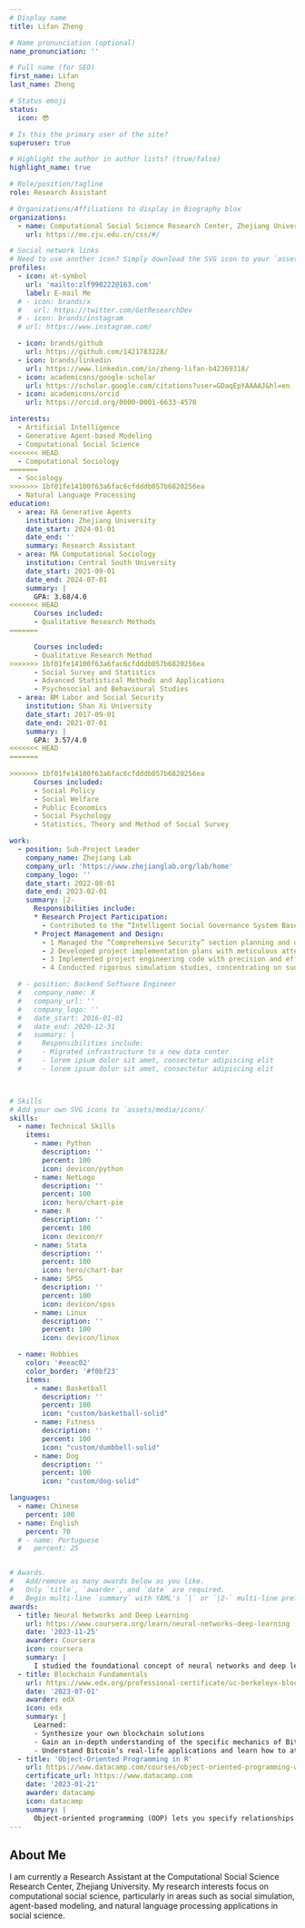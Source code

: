 ```yaml
---
# Display name
title: Lifan Zheng

# Name pronunciation (optional)
name_pronunciation: ''

# Full name (for SEO)
first_name: Lifan
last_name: Zheng

# Status emoji
status:
  icon: 😎

# Is this the primary user of the site?
superuser: true

# Highlight the author in author lists? (true/false)
highlight_name: true

# Role/position/tagline
role: Research Assistant

# Organizations/Affiliations to display in Biography blox
organizations:
  - name: Computational Social Science Research Center, Zhejiang University
    url: https://mo.zju.edu.cn/css/#/

# Social network links
# Need to use another icon? Simply download the SVG icon to your `assets/media/icons/` folder.
profiles:
  - icon: at-symbol
    url: 'mailto:zlf990222@163.com'
    label: E-mail Me
  # - icon: brands/x
  #   url: https://twitter.com/GetResearchDev
  # - icon: brands/instagram
  # url: https://www.instagram.com/

  - icon: brands/github
    url: https://github.com/1421783228/
  - icon: brands/linkedin
    url: https://www.linkedin.com/in/zheng-lifan-b42369318/
  - icon: academicons/google-scholar
    url: https://scholar.google.com/citations?user=GDaqEpYAAAAJ&hl=en
  - icon: academicons/orcid
    url: https://orcid.org/0000-0001-6633-4570

interests:
  - Artificial Intelligence 
  - Generative Agent-based Modeling
  - Computational Social Science
<<<<<<< HEAD
  - Computational Sociology
=======
  - Sociology
>>>>>>> 1bf01fe14100f63a6fac6cfdddb057b6820256ea
  - Natural Language Processing
education:
  - area: RA Generative Agents
    institution: Zhejiang University
    date_start: 2024-01-01
    date_end: ''
    summary: Research Assistant
  - area: MA Computational Sociology
    institution: Central South University
    date_start: 2021-09-01
    date_end: 2024-07-01
    summary: |
      GPA: 3.68/4.0
<<<<<<< HEAD
      Courses included:
      - Qualitative Research Methods
=======

      Courses included:
      - Qualitative Research Method
>>>>>>> 1bf01fe14100f63a6fac6cfdddb057b6820256ea
      - Social Survey and Statistics
      - Advanced Statistical Methods and Applications
      - Psychosocial and Behavioural Studies
  - area: BM Labor and Social Security
    institution: Shan Xi University
    date_start: 2017-09-01
    date_end: 2021-07-01
    summary: |
      GPA: 3.57/4.0
<<<<<<< HEAD
=======
      
>>>>>>> 1bf01fe14100f63a6fac6cfdddb057b6820256ea
      Courses included:
      - Social Policy
      - Social Welfare
      - Public Economics
      - Social Psychology
      - Statistics, Theory and Method of Social Survey

work:
  - position: Sub-Project Leader
    company_name: Zhejiang Lab
    company_url: 'https://www.zhejianglab.org/lab/home'
    company_logo: ''
    date_start: 2022-08-01
    date_end: 2023-02-01
    summary: |2-
      Responsibilities include:
      * Research Project Participation: 
        - Contributed to the “Intelligent Social Governance System Based on Social Simulation and Deduction” research project
      * Project Management and Design:
        - 1 Managed the “Comprehensive Security” section planning and design within the “AI Sociologist” project
        - 2 Developed project implementation plans with meticulous attention to detail
        - 3 Implemented project engineering code with precision and efficiency
        - 4 Conducted rigorous simulation studies, concentrating on sudden public safety incidents like high-rise fires, urban flooding, and vehicular attacks

  # - position: Backend Software Engineer
  #   company_name: X
  #   company_url: ''
  #   company_logo: ''
  #   date_start: 2016-01-01
  #   date_end: 2020-12-31
  #   summary: |
  #     Responsibilities include:
  #     - Migrated infrastructure to a new data center
  #     - lorem ipsum dolor sit amet, consectetur adipiscing elit
  #     - lorem ipsum dolor sit amet, consectetur adipiscing elit



# Skills
# Add your own SVG icons to `assets/media/icons/`
skills:
  - name: Technical Skills
    items:
      - name: Python
        description: ''
        percent: 100
        icon: devicon/python
      - name: NetLogo
        description: ''
        percent: 100
        icon: hero/chart-pie
      - name: R
        description: ''
        percent: 100
        icon: devicon/r
      - name: Stata
        description: ''
        percent: 100
        icon: hero/chart-bar
      - name: SPSS
        description: ''
        percent: 100
        icon: devicon/spss
      - name: Linux
        description: ''
        percent: 100
        icon: devicon/linux

  - name: Hobbies
    color: '#eeac02'
    color_border: '#f0bf23'
    items:
      - name: Basketball
        description: ''
        percent: 100
        icon: "custom/basketball-solid"
      - name: Fitness
        description: ''
        percent: 100
        icon: "custom/dumbbell-solid"
      - name: Dog
        description: ''
        percent: 100
        icon: "custom/dog-solid"

languages:
  - name: Chinese
    percent: 100
  - name: English
    percent: 70
  # - name: Portuguese
  #   percent: 25


# Awards.
#   Add/remove as many awards below as you like.
#   Only `title`, `awarder`, and `date` are required.
#   Begin multi-line `summary` with YAML's `|` or `|2-` multi-line prefix and indent 2 spaces below.
awards:
  - title: Neural Networks and Deep Learning
    url: https://www.coursera.org/learn/neural-networks-deep-learning
    date: '2023-11-25'
    awarder: Coursera
    icon: coursera
    summary: |
      I studied the foundational concept of neural networks and deep learning. By the end, I was familiar with the significant technological trends driving the rise of deep learning; build, train, and apply fully connected deep neural networks; implement efficient (vectorized) neural networks; identify key parameters in a neural network’s architecture; and apply deep learning to your own applications.
  - title: Blockchain Fundamentals
    url: https://www.edx.org/professional-certificate/uc-berkeleyx-blockchain-fundamentals
    date: '2023-07-01'
    awarder: edX
    icon: edx
    summary: |
      Learned:
      - Synthesize your own blockchain solutions
      - Gain an in-depth understanding of the specific mechanics of Bitcoin
      - Understand Bitcoin’s real-life applications and learn how to attack and destroy Bitcoin, Ethereum, smart contracts and Dapps, and alternatives to Bitcoin’s Proof-of-Work consensus algorithm
  - title: 'Object-Oriented Programming in R'
    url: https://www.datacamp.com/courses/object-oriented-programming-with-s3-and-r6-in-r
    certificate_url: https://www.datacamp.com
    date: '2023-01-21'
    awarder: datacamp
    icon: datacamp
    summary: |
      Object-oriented programming (OOP) lets you specify relationships between functions and the objects that they can act on, helping you manage complexity in your code. This is an intermediate level course, providing an introduction to OOP, using the S3 and R6 systems. S3 is a great day-to-day R programming tool that simplifies some of the functions that you write. R6 is especially useful for industry-specific analyses, working with web APIs, and building GUIs.
---
```


## About Me

I am currently a Research Assistant at the Computational Social Science Research Center, Zhejiang University. My research interests focus on computational social science, particularly in areas such as social simulation, agent-based modeling, and natural language processing applications in social science.
